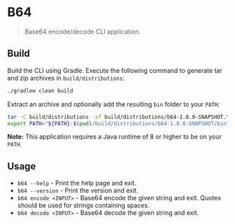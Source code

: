 # B64

> Base64 encode/decode CLI application.

## Build

Build the CLI using Gradle. Execute the following command to generate tar and zip archives in `build/distributions`:

```sh
./gradlew clean build
```

Extract an archive and optionally add the resulting `bin` folder to your `PATH`:

```sh
tar -C build/distributions -xf build/distributions/b64-1.0.0-SNAPSHOT.tar
export PATH="${PATH}:$(pwd)/build/distributions/b64-1.0.0-SNAPSHOT/bin"
```

**Note:** This application requires a Java runtime of 8 or higher to be on your `PATH`.

## Usage

- `b64 --help` - Print the help page and exit.
- `b64 --version` - Print the version and exit.
- `b64 encode <INPUT>` - Base64 encode the given string and exit. Quotes should be used for strings containing spaces.
- `b64 decode <INPUT>` - Base64 decode the given string and exit.
